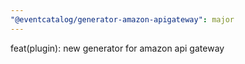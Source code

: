 ```yaml
---
"@eventcatalog/generator-amazon-apigateway": major
---
```


feat(plugin): new generator for amazon api gateway
